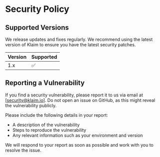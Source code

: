 # Security Policy

## Supported Versions

We release updates and fixes regularly. We recommend using the latest version of Klaim to ensure you have the latest
security patches.

| Version | Supported          |
|---------|--------------------|
| 1.x     | :white_check_mark: |

## Reporting a Vulnerability

If you find a security vulnerability, please report it to us via email at [security@klaim.io]. Do not open an issue on
GitHub, as this might reveal the vulnerability publicly.

Please include the following details in your report:

- A description of the vulnerability
- Steps to reproduce the vulnerability
- Any relevant information such as your environment and version

We will respond to your report as soon as possible and work with you to resolve the issue.
